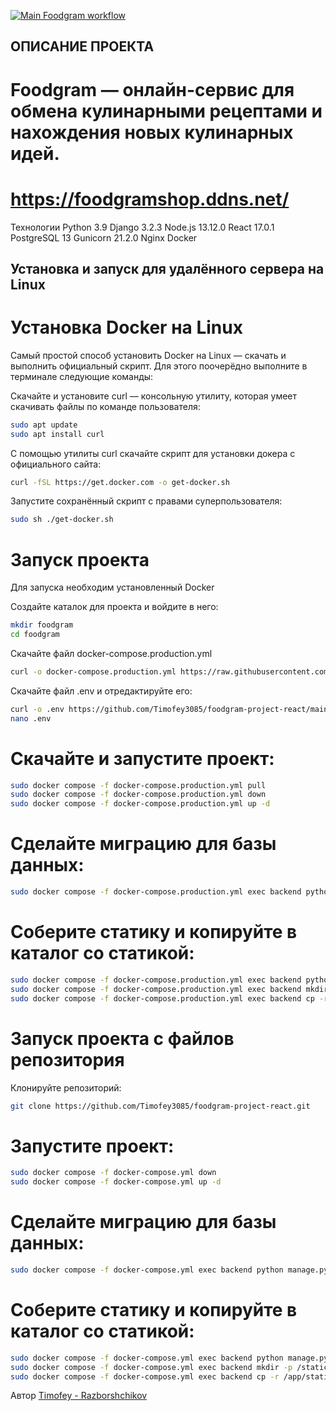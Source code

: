 [![Main Foodgram workflow](https://github.com/Timofey3085/foodgram-project-react/actions/workflows/main.yml/badge.svg)](https://github.com/Timofey3085/foodgram-project-react/actions/workflows/main.yml)
## ОПИСАНИЕ ПРОЕКТА 

# Foodgram — онлайн-сервис для обмена кулинарными рецептами и нахождения новых кулинарных идей.

# https://foodgramshop.ddns.net/

Технологии
Python 3.9
Django 3.2.3
Node.js 13.12.0
React 17.0.1
PostgreSQL 13
Gunicorn 21.2.0
Nginx
Docker

## Установка и запуск для удалённого сервера на Linux

# Установка Docker на Linux

Cамый простой способ установить Docker на Linux — скачать и выполнить официальный скрипт. Для этого поочерёдно выполните в терминале следующие команды:

Скачайте и установите curl — консольную утилиту, которая умеет скачивать файлы по команде пользователя:
```bash
sudo apt update
sudo apt install curl
```
С помощью утилиты curl скачайте скрипт для установки докера с официального сайта:
``` bash
curl -fSL https://get.docker.com -o get-docker.sh
```
Запустите сохранённый скрипт с правами суперпользователя:
```bash
sudo sh ./get-docker.sh
```
# Запуск проекта
Для запуска необходим установленный Docker

Создайте каталок для проекта и войдите в него:
```bash
mkdir foodgram
cd foodgram
```
Скачайте файл docker-compose.production.yml
```bash
curl -o docker-compose.production.yml https://raw.githubusercontent.com/Timofey3085/foodgram-project-react/main/docker-compose.production.yml
```
Скачайте файл .env и отредактируйте его:
```bash
curl -o .env https://github.com/Timofey3085/foodgram-project-react/main/.env.example
nano .env
```
# Скачайте и запустите проект:
```bash
sudo docker compose -f docker-compose.production.yml pull
sudo docker compose -f docker-compose.production.yml down
sudo docker compose -f docker-compose.production.yml up -d
```
# Сделайте миграцию для базы данных:
```bash
sudo docker compose -f docker-compose.production.yml exec backend python manage.py migrate
```
# Соберите статику и копируйте в каталог со статикой:
```bash
sudo docker compose -f docker-compose.production.yml exec backend python manage.py collectstatic
sudo docker compose -f docker-compose.production.yml exec backend mkdir -p /static/static/
sudo docker compose -f docker-compose.production.yml exec backend cp -r /app/static/. /static/static/
```
# Запуск проекта с файлов репозитория
Клонируйте репозиторий:
```bash
git clone https://github.com/Timofey3085/foodgram-project-react.git
```
# Запустите проект:
```bash
sudo docker compose -f docker-compose.yml down
sudo docker compose -f docker-compose.yml up -d
```
# Сделайте миграцию для базы данных:
```bash
sudo docker compose -f docker-compose.yml exec backend python manage.py migrate
```
# Соберите статику и копируйте в каталог со статикой:
```bash
sudo docker compose -f docker-compose.yml exec backend python manage.py collectstatic
sudo docker compose -f docker-compose.yml exec backend mkdir -p /static/static/
sudo docker compose -f docker-compose.yml exec backend cp -r /app/static/. /static/static/
```

Автор
[Timofey - Razborshchikov](https://github.com/Timofey3085)
